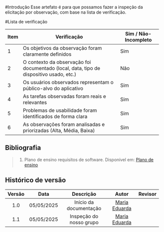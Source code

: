 #Introdução
Esse artefato é para que possamos fazer a inspeção da elicitação por observação, com base na lista de verificação.

#Lista de verificação 

| Item | Verificação                                                                                      | Sim / Não-Incompleto |
|------|--------------------------------------------------------------------------------------------------|----------------------|
| 1    | Os objetivos da observação foram claramente definidos                                            |         Sim             |
| 2    | O contexto da observação foi documentado (local, data, tipo de dispositivo usado, etc.)          |         Não             |
| 3    | Os usuários observados representam o público-alvo do aplicativo                                  |         Sim             |
| 4    | As tarefas observadas foram reais e relevantes                                                   |         Sim             |
| 5    | Problemas de usabilidade foram identificados de forma clara                                      |         Sim             |
| 6    | As observações foram analisadas e priorizadas (Alta, Média, Baixa)                               |         Sim             |

## Bibliografia

> 1. Plano de ensino requisitos de software. Disponível em: [Plano de ensino](https://drive.google.com/file/d/1_Bw2pDJrGP1Hib7hcq0J7LPVyIaFZGGC/view?usp=sharing)

## Histórico de versão

| Versão |    Data    |       Descrição        |                     Autor                      |                  Revisor                   |
| :----: | :--------: | :--------------------: | :--------------------------------------------: | :----------------------------------------: |
|  1.0   | 05/05/2025 | Início da documentação | [Maria Eduarda](https://github.com/maaduh)     | |
|  1.1   | 05/05/2025 | Inspeção do nosso grupo | [Maria Eduarda](https://github.com/maaduh)     | |
